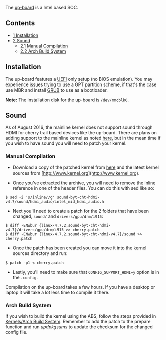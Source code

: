 The [up-board](http://up-board.org) is a Intel based SOC.

## Contents

*   [1 Installation](#Installation)
*   [2 Sound](#Sound)
    *   [2.1 Manual Compilation](#Manual_Compilation)
    *   [2.2 Arch Build System](#Arch_Build_System)

## Installation

The up-board features a [UEFI](/index.php/UEFI "UEFI") only setup (no BIOS emulation). You may experience issues trying to use a GPT partition scheme, if that's the case use MBR and install [GRUB](/index.php/GRUB "GRUB") to use as a bootloader.

**Note:** The installation disk for the up-board is `/dev/mmcblk0`.

## Sound

As of August 2016, the mainline kernel does not support sound through HDMI for cherry trail based devices like the up-board. There are plans on adding support to the mainline kernel as noted [here](https://bugzilla.kernel.org/show_bug.cgi?id=113971#c6), but in the mean time if you wish to have sound you will need to patch your kernel.

### Manual Compilation

*   Download a copy of the patched kernel from [here](https://github.com/plbossart/sound/archive/byt-cht-hdmi-v4.7.tar.gz) and the latest kernel sources from [http://www.kernel.org](http://www.kernel.org).

*   Once you've extracted the archive, you will need to remove the inline reference in one of the header files. You can do this with sed like so:

```
$ sed -i 's/inline//g' sound-byt-cht-hdmi-v4.7/sound/hdmi_audio/intel_mid_hdmi_audio.h

```

*   Next you'll need to create a patch for the 2 folders that have been changed, `sound/` and `drivers/gpu/drm/i915`:

```
$ diff -ENwbur {linux-4.7.2,sound-byt-cht-hdmi-v4.7}/drivers/gpu/drm/i915 >> cherry.patch
$ diff -ENwbur {linux-4.7.2,sound-byt-cht-hdmi-v4.7}/sound >> cherry.patch

```

*   Once the patch has been created you can move it into the kernel sources directory and run:

```
$ patch -p1 < cherry.patch

```

*   Lastly, you'll need to make sure that `CONFIG_SUPPORT_HDMI=y` option is in the `.config`.

Compilation on the up-board takes a few hours. If you have a desktop or laptop it will take a lot less time to compile it there.

### Arch Build System

If you wish to build the kernel using the ABS, follow the steps provided in [Kernels/Arch Build System](/index.php/Kernels/Arch_Build_System "Kernels/Arch Build System"). Remember to add the patch to the prepare function and run *updpkgsums* to update the checksum for the changed config file.